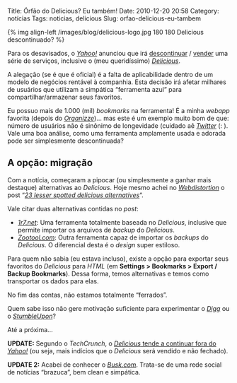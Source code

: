 Title: Órfão do Delicious? Eu também!
Date: 2010-12-20 20:58
Category: notícias
Tags: noticias, delicious
Slug: orfao-delicious-eu-tambem

{% img align-left /images/blog/delicious-logo.jpg 180 180 Delicious descontinuado? %}

Para os desavisados, o [*Yahoo!*][yahoo]
anunciou que irá [descontinuar][] / [vender][] uma série de serviços,
inclusive o (meu queridíssimo) [*Delicious*][delicious].

A alegação (se é que é oficial) é a falta de aplicabilidade dentro de um
modelo de negócios rentável à companhia. Esta decisão irá afetar
milhares de usuários que utilizam a simpática “ferramenta azul” para
compartilhar/armazenar seus favoritos.

<!-- PELICAN_END_SUMMARY -->

Eu possuo mais de 1.000 (mil) *bookmarks* na ferramenta! É a minha
*webapp* favorita (depois do [*Organizze*][organizze])… mas este é um exemplo
muito bom de que: número de usuários não é sinônimo de longevidade
(cuidado aê [*Twitter*][twitter] (: ). Vale uma boa análise, como uma
ferramenta amplamente usada e adorada pode ser simplesmente
descontinuada?


A opção: migração
-----------------

Com a notícia, começaram a pipocar (ou simplesmente a ganhar mais
destaque) alternativas ao *Delicious*. Hoje mesmo achei no
[*Webdistortion*][webdistortion] o post “[*23 lesser spotted delicious
alternatives*][delicious_alternatives]“.

Vale citar duas alternativas contidas no *post*:

* [*1r7.net*][1r7]: Uma ferramenta totalmente baseada no *Delicious*,
    inclusive que permite importar os arquivos de *backup* do
    *Delicious*.
* [*Zootool.com*][zootool]: Outra ferramenta capaz de importar os *backups* 
    do *Delicious*. O diferencial desta é o *design* super estiloso.
  
Para quem não sabia (eu estava incluso), existe a opção para exportar
seus favoritos do *Delicious* para *HTML* (em **Settings \> Bookmarks \>
Export / Backup Bookmarks**). Dessa forma, temos alternativas e temos
como transportar os dados para elas.

No fim das contas, não estamos totalmente “ferrados”.

Quem sabe isso não gere motivação suficiente para experimentar o
[*Digg*][digg] ou o [*StumbleUpon*][stumbleupon]?

Até a próxima…

**UPDATE:** Segundo o *TechCrunch*, o [*Delicious* tende a continuar
fora do *Yahoo!*][techcrunch] (ou seja, mais indícios que o *Delicious* será
vendido e não fechado).

**<span class="caps">UPDATE</span> 2:** Acabei de conhecer o
[*Busk.com*][busk]. Trata-se de uma rede social de notícias “brazuca”, bem
clean e simpática.


  [yahoo]: http://br.yahoo.com/?p=us "Visite o site do Yahoo!"
  [descontinuar]: http://www.band.com.br/jornalismo/tecnologia/conteudo.asp?ID=100000380065
    "Yahoo vai fechar Delicious, AltaVista e outros seis sites"
  [vender]: http://www.lazertecnologia.com/2010/12/18/o-delicious-nao-sera-fechado-mas-sim-vendido/
    "O Delicious não será fechado, mas sim vendido"
  [delicious]: http://www.delicious.com/
    "Ainda dá tempo de visitar o Delicious"
  [organizze]: http://www.organizze.com.br/
    "Organizador de despesas pessoais"
  [twitter]: http://www.twitter.com/kplaube "Tem twitter? Me adiciona"
  [webdistortion]: http://www.webdistortion.com/
    "Visite o Webdistortion"
  [delicious_alternatives]: http://blog.webdistortion.com/2010/12/19/23-lesser-spotted-delicious-alternatives/
    "Conheça alternativas ao Delicious"
  [1r7]: http://1r7.net/
    "O 1R7 é idêntico ao Delicious! Experimente!"
  [zootool]: http://zootool.com/ "O ZooTool é estiloso!"
  [digg]: http://digg.com/news
    "The lastest news headlines, videos and images"
  [stumbleupon]: http://www.stumbleupon.com/
    "Discover the Best of the Web"
  [techcrunch]: http://techcrunch.com/2010/12/16/is-yahoo-shutting-down-del-icio-us/
    "Is Yahoo Shutting Down Del.icio.us? [Update: Del.icio.us Responds]"
  [busk]: http://busk.com/ "A rede social de notícias"
